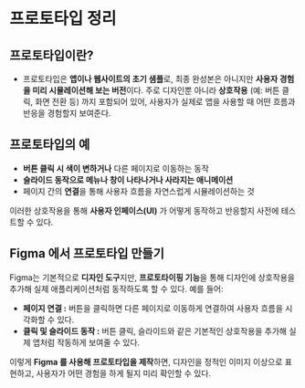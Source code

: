 프로토타입 정리
===

## 프로토타입이란?
- 프로토타입은 **앱이나 웹사이트의 초기 샘플**로, 최종 완성본은 아니지만 **사용자 경험을 미리 시뮬레이션해 보는 버전**이다. 주로 디자인뿐 아니라 **상호작용** (예: 버튼 클릭, 화면 전환 등) 까지 포함되어 있어, 사용자가 실제로 앱을 사용할 때 어떤 흐름과 반응을 경험할지 보여준다.

## 프로토타입의 예
- **버튼 클릭 시 색이 변하거나** 다른 페이지로 이동하는 동작
- **슬라이드 동작으로 메뉴나 창이 나타나거나 사라지는 애니메이션**
- 페이지 간의 **연결**을 통해 사용자 흐름을 자연스럽게 시뮬레이션하는 것

이러한 상호작용을 통해 **사용자 인페이스(UI)** 가 어떻게 동작하고 반응할지 사전에 테스트할 수 있다.

## Figma 에서 프로토타입 만들기
Figma는 기본적으로 **디자인 도구**지만, **프로토타이핑 기능**을 통해 디자인에 상호작용을 추가해 실제 애플리케이션처럼 동작하도록 할 수 있다. 예를 들어:
- **페이지 연결 :** 버튼을 클릭하면 다른 페이지로 이동하게 연결하여 사용자 흐름을 시각화할 수 있다.
- **클릭 및 슬라이드 동작 :** 버튼 클릭, 슬라이드와 같은 기본적인 상호작용을 추가해 실제 앱처럼 작동하게 보여줄 수 있다.

이렇게 **Figma 를 사용해 프로토타입을 제작**하면, 디자인을 정적인 이미지 이상으로 표현하고, 사용자가 어떤 경험을 하게 될지 미리 확인할 수 있다.